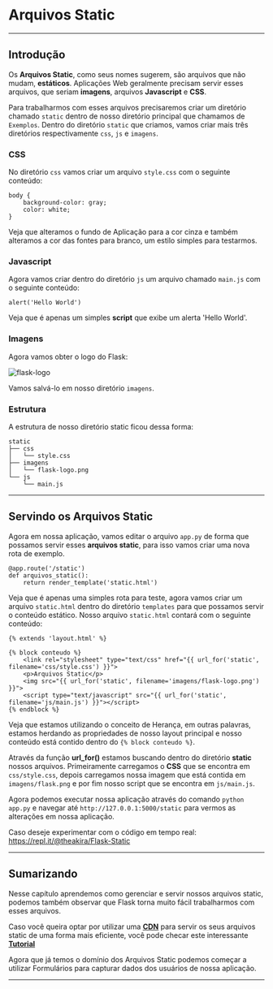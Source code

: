 # Arquivos Static

---------------------------------------

## Introdução

Os **Arquivos Static**, como seus nomes sugerem, são arquivos que não mudam, **estáticos**. Aplicações Web geralmente precisam servir esses arquivos, que seriam **imagens**, arquivos **Javascript** e **CSS**.

Para trabalharmos com esses arquivos precisaremos criar um diretório chamado `static` dentro de nosso diretório principal que chamamos de `Exemplos`. Dentro do diretório `static` que criamos, vamos criar mais três diretórios respectivamente `css`, `js` e `imagens`.

### CSS

No diretório `css` vamos criar um arquivo `style.css` com o seguinte conteúdo:

```
body {
	background-color: gray;
	color: white;
}
```

Veja que alteramos o fundo de Aplicação para a cor cinza e também alteramos a cor das fontes para branco, um estilo simples para testarmos. 

### Javascript

Agora vamos criar dentro do diretório `js` um arquivo chamado `main.js` com o seguinte conteúdo:

```
alert('Hello World')
```

Veja que é apenas um simples **script** que exibe um alerta 'Hello World'. 

### Imagens

Agora vamos obter o logo do Flask: 

![flask-logo](https://flask.palletsprojects.com/en/1.1.x/_images/flask-logo.png)

Vamos salvá-lo em nosso diretório `imagens`. 

### Estrutura

A estrutura de nosso diretório static ficou dessa forma:

```
static
├── css
│   └── style.css
├── imagens
│   └── flask-logo.png
└── js
    └── main.js
```

---------------------------------------

## Servindo os Arquivos Static

Agora em nossa aplicação, vamos editar o arquivo `app.py` de forma que possamos servir esses **arquivos static**, para isso vamos criar uma nova rota de exemplo.

```
@app.route('/static')
def arquivos_static():
	return render_template('static.html')
```

Veja que é apenas uma simples rota para teste, agora vamos criar um arquivo `static.html` dentro do diretório `templates` para que possamos servir o conteúdo estático. Nosso arquivo `static.html` contará com o seguinte conteúdo:

```
{% extends 'layout.html' %}

{% block conteudo %}
	<link rel="stylesheet" type="text/css" href="{{ url_for('static', filename='css/style.css') }}">
	<p>Arquivos Static</p>
	<img src="{{ url_for('static', filename='imagens/flask-logo.png') }}">
	<script type="text/javascript" src="{{ url_for('static', filename='js/main.js') }}"></script>
{% endblock %}
```

Veja que estamos utilizando o conceito de Herança, em outras palavras, estamos herdando as propriedades de nosso layout principal e nosso conteúdo está contido dentro do `{% block conteudo %}`. 

Através da função **url_for()** estamos buscando dentro do diretório **static** nossos arquivos. Primeiramente carregamos o **CSS** que se encontra em `css/style.css`, depois carregamos nossa imagem que está contida em `imagens/flask.png` e por fim nosso script que se encontra em `js/main.js`.

Agora podemos executar nossa aplicação através do comando `python app.py` e navegar até `http://127.0.0.1:5000/static` para vermos as alterações em nossa aplicação.

Caso deseje experimentar com o código em tempo real: https://repl.it/@theakira/Flask-Static

---------------------------------------

## Sumarizando

Nesse capítulo aprendemos como gerenciar e servir nossos arquivos static, podemos também observar que Flask torna muito fácil trabalharmos com esses arquivos. 

Caso você queira optar por utilizar uma **[CDN](https://www.webopedia.com/TERM/C/CDN.html)** para servir os seus arquivos static de uma forma mais eficiente, você pode checar este interessante **[Tutorial](https://www.digitalocean.com/community/tutorials/using-a-cdn-to-speed-up-static-content-delivery)**

Agora que já temos o domínio dos Arquivos Static podemos começar a utilizar Formulários para capturar dados dos usuários de nossa aplicação.

---------------------------------------
